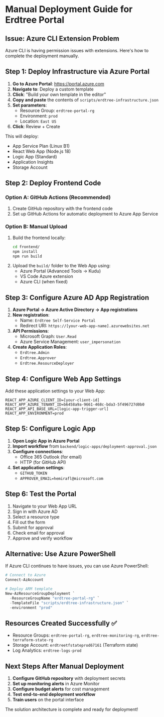 # Manual Deployment Guide for Erdtree Portal

## Issue: Azure CLI Extension Problem
Azure CLI is having permission issues with extensions. Here's how to complete the deployment manually.

## Step 1: Deploy Infrastructure via Azure Portal

1. **Go to Azure Portal**: https://portal.azure.com
2. **Navigate to**: Deploy a custom template
3. **Click**: "Build your own template in the editor"
4. **Copy and paste** the contents of `scripts/erdtree-infrastructure.json`
5. **Set parameters**:
   - Resource Group: `erdtree-portal-rg`
   - Environment: `prod`
   - Location: `East US`
6. **Click**: Review + Create

This will deploy:
- App Service Plan (Linux B1)
- React Web App (Node.js 18)
- Logic App (Standard)
- Application Insights
- Storage Account

## Step 2: Deploy Frontend Code

### Option A: GitHub Actions (Recommended)
1. Create GitHub repository with the frontend code
2. Set up GitHub Actions for automatic deployment to Azure App Service

### Option B: Manual Upload
1. Build the frontend locally:
   ```bash
   cd frontend/
   npm install
   npm run build
   ```
2. Upload the `build/` folder to the Web App using:
   - Azure Portal (Advanced Tools → Kudu)
   - VS Code Azure extension
   - Azure CLI (when fixed)

## Step 3: Configure Azure AD App Registration

1. **Azure Portal → Azure Active Directory → App registrations**
2. **New registration**:
   - Name: `Erdtree Self-Service Portal`
   - Redirect URI: `https://[your-web-app-name].azurewebsites.net`
3. **API Permissions**:
   - Microsoft Graph: `User.Read`
   - Azure Service Management: `user_impersonation`
4. **Create Application Roles**:
   - `Erdtree.Admin`
   - `Erdtree.Approver` 
   - `Erdtree.ResourceDeployer`

## Step 4: Configure Web App Settings

Add these application settings to your Web App:

```
REACT_APP_AZURE_CLIENT_ID=[your-client-id]
REACT_APP_AZURE_TENANT_ID=b6458a9a-9661-468c-bda3-5f496727d0b0
REACT_APP_API_BASE_URL=[logic-app-trigger-url]
REACT_APP_ENVIRONMENT=prod
```

## Step 5: Configure Logic App

1. **Open Logic App in Azure Portal**
2. **Import workflow** from `backend/logic-apps/deployment-approval.json`
3. **Configure connections**:
   - Office 365 Outlook (for email)
   - HTTP (for GitHub API)
4. **Set application settings**:
   - `GITHUB_TOKEN`
   - `APPROVER_EMAIL=hemirafl@microsoft.com`

## Step 6: Test the Portal

1. Navigate to your Web App URL
2. Sign in with Azure AD
3. Select a resource type
4. Fill out the form
5. Submit for approval
6. Check email for approval
7. Approve and verify workflow

## Alternative: Use Azure PowerShell

If Azure CLI continues to have issues, you can use Azure PowerShell:

```powershell
# Connect to Azure
Connect-AzAccount

# Deploy ARM template
New-AzResourceGroupDeployment `
  -ResourceGroupName "erdtree-portal-rg" `
  -TemplateFile "scripts/erdtree-infrastructure.json" `
  -environment "prod"
```

## Resources Created Successfully ✅

- Resource Groups: `erdtree-portal-rg`, `erdtree-monitoring-rg`, `erdtree-terraform-state-rg`
- Storage Account: `erdtreetfstateprod67161` (Terraform state)
- Log Analytics: `erdtree-logs-prod`

## Next Steps After Manual Deployment

1. **Configure GitHub repository** with deployment secrets
2. **Set up monitoring alerts** in Azure Monitor
3. **Configure budget alerts** for cost management
4. **Test end-to-end deployment workflow**
5. **Train users** on the portal interface

The solution architecture is complete and ready for deployment!